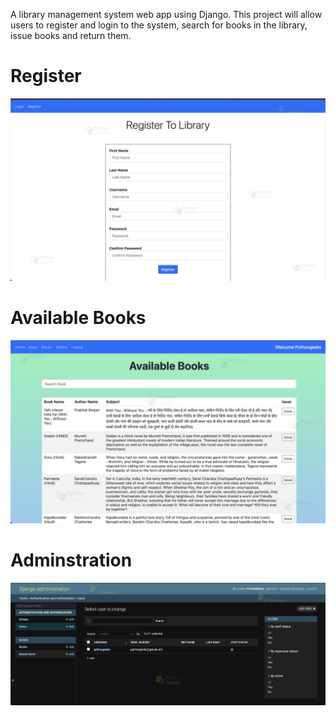 A library management system web app using Django. This project will allow users to register and login to the system, search for books in the library, issue books and return them.
# Register
![image alt](https://github.com/khshoaib/Library_Management/blob/main/Images/1.png)

# Available Books
![image alt](https://github.com/khshoaib/Library_Management/blob/main/Images/2.png)

# Adminstration
![image alt](https://github.com/khshoaib/Library_Management/blob/main/Images/3.png)
